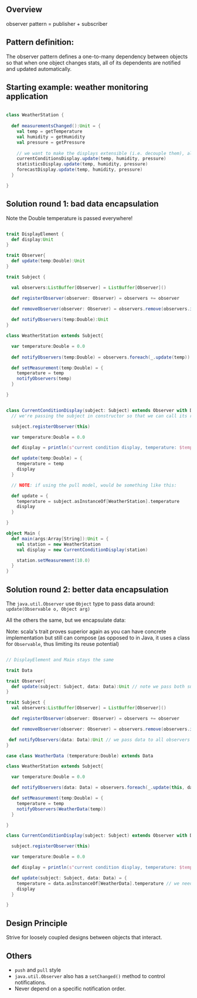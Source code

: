 <!-- 
.. title: Design Pattern #2: Observer Pattern
.. slug: design-pattern-2-observer-pattern
.. date: 2015-10-26 20:55:32 UTC+08:00
.. tags: Code,Book
.. category: 
.. link: 
.. description: 
.. type: text
-->

## Overview

observer pattern = publisher + subscriber

## Pattern definition:

The observer pattern defines a one-to-many dependency between objects so that when one object changes stats, all of its dependents are notified and updated automatically.

## Starting example: weather monitoring application

```scala

class WeatherStation {
  
  def measurementsChanged():Unit = {
    val temp = getTemperature
    val humidity = getHumidity
    val pressure = getPressure
    
    // we want to make the displays extensible (i.e. decouple them), also maybe subscribe/unsubscribe during runtime
    currentConditionsDisplay.update(temp, humidity, pressure)
    statisticsDisplay.update(temp, humidity, pressure)
    forecastDisplay.update(temp, humidity, pressure)
  }

}

```

## Solution round 1: bad data encapsulation

Note the Double temperature is passed everywhere!

```scala

trait DisplayElement {
  def display:Unit
}

trait Observer{
  def update(temp:Double):Unit
}

trait Subject {

  val observers:ListBuffer[Observer] = ListBuffer[Observer]()

  def registerObserver(observer: Observer) = observers += observer

  def removeObserver(observer: Observer) = observers.remove(observers.indexOf(observer))
  
  def notifyObservers(temp:Double):Unit
}

class WeatherStation extends Subject{

  var temperature:Double = 0.0
  
  def notifyObservers(temp:Double) = observers.foreach(_.update(temp))

  def setMeasurement(temp:Double) = {
    temperature = temp
    notifyObservers(temp)
  }

}


class CurrentConditionDisplay(subject: Subject) extends Observer with DisplayElement{
  // we're passing the subject in constructor so that we can call its register methods and other methods for pull

  subject.registerObserver(this)

  var temperature:Double = 0.0

  def display = println(s"current condition display, temperature: $temperature")

  def update(temp:Double) = {
    temperature = temp
    display
  }

  // NOTE: if using the pull model, would be something like this: 

  def update = {
    temperature = subject.asInstanceOf[WeatherStation].temperature
    display
  }

}

object Main {
  def main(args:Array[String]):Unit = {
    val station = new WeatherStation
    val display = new CurrentConditionDisplay(station)

    station.setMeasurement(10.0)
  }
}


```

## Solution round 2: better data encapsulation

The `java.util.Observer` use `Object` type to pass data around: `update(Observable o, Object arg)`

All the others the same, but we encapsulate data: 

Note: scala's trait proves superior again as you can have concrete implementation but still can compose (as opposed to in Java, it uses a class for `Observable`, thus limiting its reuse potential)

```scala

// DisplayElement and Main stays the same

trait Data

trait Observer{
  def update(subject: Subject, data: Data):Unit // note we pass both subject (so that observers can also use pull model) and data here
}

trait Subject {
  val observers:ListBuffer[Observer] = ListBuffer[Observer]()

  def registerObserver(observer: Observer) = observers += observer

  def removeObserver(observer: Observer) = observers.remove(observers.indexOf(observer))

 def notifyObservers(data: Data):Unit // we pass data to all observers
}

case class WeatherData (temperature:Double) extends Data

class WeatherStation extends Subject{

  var temperature:Double = 0.0

  def notifyObservers(data: Data) = observers.foreach(_.update(this, data)) 

  def setMeasurement(temp:Double) = {
    temperature = temp
    notifyObservers(WeatherData(temp))
  }

}

class CurrentConditionDisplay(subject: Subject) extends Observer with DisplayElement{

  subject.registerObserver(this)

  var temperature:Double = 0.0

  def display = println(s"current condition display, temperature: $temperature")

  def update(subject: Subject, data: Data) = {
    temperature = data.asInstanceOf[WeatherData].temperature // we need to cast to WeatherData
    display
  }

}


```


## Design Principle

Strive for loosely coupled designs between objects that interact. 

## Others

* `push` and `pull` style 
* `java.util.Observer` also has a `setChanged()` method to control notifications.
* Never depend on a specific notification order.


